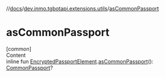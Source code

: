 //[docs](../../index.md)/[dev.inmo.tgbotapi.extensions.utils](index.md)/[asCommonPassport](as-common-passport.md)



# asCommonPassport  
[common]  
Content  
inline fun [EncryptedPassportElement](../dev.inmo.tgbotapi.types.passport.encrypted.abstracts/-encrypted-passport-element/index.md).[asCommonPassport](as-common-passport.md)(): [CommonPassport](../dev.inmo.tgbotapi.types.passport.encrypted/-common-passport/index.md)?  



